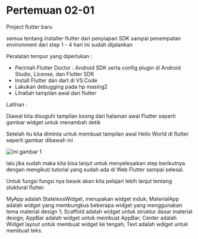 # Pertemuan 02-01

Project flutter baru 

semua tentang installer flutter dari penyiapan SDK sampai penempatan environment dari step 1 - 4 hari ini sudah dijalankan

Peralatan tempur yang diperlukan : 

-   Perintah Flutter Doctor : Android SDK serta config plugin di Android Studio, License, dan Flutter SDK
-   Install Flutter dan dart di VS.Code
-   Lakukan debugging pada hp masing2
-   Lihatlah tampilan awal dari flutter

Latihan : 

Diawal kita disuguhi tampilan ksong dari halaman awal Flutter seperti gambar widget untuk menambah detik 

Setelah itu kita diminta untuk membuat tampilan awal Hello World di flutter seperti gambar dibawah ini 

![ini gambar 1](https://flutter.dev/assets/get-started/android/hello-world-fadb9765c01d33f0fea92d7ac767e036ea90e9159335ea1841277bc6bef3a10a.png)

lalu jika sudah maka kita bisa lanjut untuk menyelesaikan step berikutnya dengan mengikuti tutorial yang sudah ada di Web Flutter sampai selesai.

Untuk fungsi fungsi nya besok akan kita pelajari lebih lanjut tentang stuktural flutter.

MyApp adalah StatelessWidget, merupakan widget induk;
MaterialApp adalah widget yang membungkus beberapa widget yang menggunakan tema material design 1;
Scaffold adalah widget untuk struktur dasar material design;
AppBar adalah widget untuk membuat AppBar;
Center adalah Widget layout untuk membuat widget ke tengah;
Text adalah wdiget untuk membuat teks.